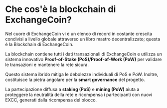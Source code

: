 # Che cos'è la blockchain di ExchangeCoin?

Nel cuore di ExchangeCoin vi è un elenco di record in costante crescita condivisi a
livello globale attraverso un libro mastro decentralizzato; questa è la
Blockchain di ExchangeCoin.

La blockchain contiene tutti i dati transazionali di ExchangeCoin e utilizza un
sistema innovativo **Proof-of-Stake (PoS)/Proof-of-Work (PoW)** per validare le
transazioni e mantenere la rete sicura.

Questo sistema ibrido mitiga le debolezze individuali di PoS e PoW. Inoltre,
costituisce la pietra angolare per la **smart governance** del progetto.

La partecipazione diffusa a **staking (PoS)** e **mining (PoW)** aiuta a
proteggere la neutralità della rete e ricompensa i partecipanti con nuovi
EXCC, generati dalla ricompensa del blocco.
